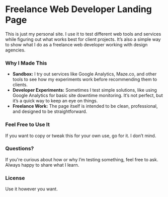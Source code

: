 # Freelance Web Developer Landing Page  

This is just my personal site. I use it to test different web tools and services while figuring out what works best for client projects. It’s also a simple way to show what I do as a freelance web developer working with design agencies.  

### Why I Made This  
- **Sandbox:** I try out services like Google Analytics, Maze.co, and other tools to see how my experiments work before recommending them to clients.  
- **Developer Experiments:** Sometimes I test simple solutions, like using Google Analytics for basic site downtime monitoring. It’s not perfect, but it’s a quick way to keep an eye on things.  
- **Freelance Work:** The page itself is intended to be clean, professional, and designed to be straightforward.  

### Feel Free to Use It  
If you want to copy or tweak this for your own use, go for it. I don’t mind.  

### Questions?  
If you're curious about how or why I’m testing something, feel free to ask. Always happy to share what I learn.  

### License  
Use it however you want.
